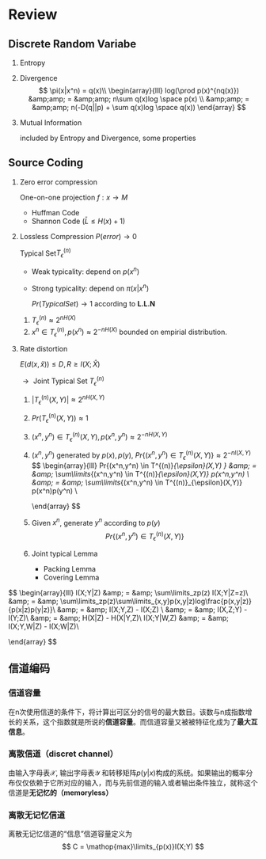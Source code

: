 # Review

## Discrete Random Variabe

1. Entropy

2. Divergence
   $$
   \pi(x|x^n) = q(x)\\
   \begin{array}{lll}
   log(\prod p(x)^{nq(x)}) &amp;amp; = &amp;amp; n\sum q(x)log \space p(x) \\
    &amp;amp; = &amp;amp; n(-D(q||p) + \sum q(x)log \space q(x))
   \end{array}
   $$

3. Mutual Information

   included by Entropy and Divergence, some properties

## Source Coding

1. Zero error compression

   One-on-one projection $f:x\rightarrow M$

   * Huffman Code
   * Shannon Code ($\bar{L} \leq H(x) + 1$)

2. Lossless Compression $P(error) \rightarrow 0$

   Typical Set$T^{(n)}_{\epsilon}$

   * Weak typicality: depend on $p(x^n)$

   * Strong typicality: depend on $\pi(x|x^n)$

     $Pr(TypicalSet) \rightarrow 1$ according to **L.L.N**

   1. $T^{(n)}_{\epsilon} \approx 2^{nH(X)}$
   2. $x^n \in T^{(n)}_{\epsilon}, p(x^n) \approx 2^{-nH(X)}$ bounded on empirial distribution.

3. Rate distortion

   $E(d(x,\hat{x})) \leq D, R \geq I(X;\hat{X})$

   $\rightarrow​$ Joint Typical Set $T^{(n)}_{\epsilon}​$

   1. $|T^{(n)}_{\epsilon}(X,Y)| \approx 2^{nH(X,Y)}​$

   2. $Pr(T^{(n)}_{\epsilon}(X,Y)) \approx 1​$

   3. $(x^n,y^n) \in T^{(n)}_{\epsilon}(X,Y), p(x^n,y^n) \approx 2^{-nH(X,Y)}$

   4. $(x^n,y^n)$ generated by $p(x),p(y)$, $Pr\{(x^n,y^n) \in T^{(n)}_{\epsilon}(X,Y) \} \approx 2^{-nI(X,Y)}$
      $$
      \begin{array}{lll}
      Pr\{(x^n,y^n) \in T^{(n)}_{\epsilon}(X,Y) \} &amp;amp; = &amp;amp; \sum\limits_{(x^n,y^n) \in T^{(n)}_{\epsilon}(X,Y)} p(x^n,y^n) \\
       &amp;amp; = &amp;amp; \sum\limits_{(x^n,y^n) \in T^{(n)}_{\epsilon}(X,Y)} p(x^n)p(y^n) \\
      
      \end{array}
      $$
      

   5. Given $x^n$, generate $y^n$ according to $p(y)$
      $$
      Pr\{(x^n,y^n) \in T^{(n)}_{\epsilon}(X,Y)\}
      $$

   6. Joint typical Lemma
      * Packing Lemma
      * Covering Lemma




$$
\begin{array}{lll}
I(X;Y|Z) &amp;amp; = &amp;amp; \sum\limits_zp(z) I(X;Y|Z=z)\\
 &amp;amp; = &amp;amp; \sum\limits_zp(z)\sum\limits_{x,y}p(x,y|z)log\frac{p(x,y|z)}{p(x|z)p(y|z)}\\
 &amp;amp; = &amp;amp; I(X;Y,Z) - I(X;Z) \\
 &amp;amp; = &amp;amp; I(X,Z;Y) - I(Y;Z)\\
 &amp;amp; = &amp;amp; H(X|Z) - H(X|Y,Z)\\
 I(X;Y|W,Z) &amp;amp; = &amp;amp; I(X;Y,W|Z) - I(X;W|Z)\\
 
\end{array}
$$


## 信道编码

### 信道容量

在n次使用信道的条件下，将计算出可区分的信号的最大数目。该数与n成指数增长的关系，这个指数就是所说的**信道容量**。而信道容量又被被特征化成为了**最大互信息**。

 ### 离散信道（discret channel）

由输入字母表$\mathcal{X}$, 输出字母表$\mathcal{Y}$ 和转移矩阵$p(y|x)$构成的系统。如果输出的概率分布仅仅依赖于它所对应的输入，而与先前信道的输入或者输出条件独立，就称这个信道是**无记忆的（memoryless）**

### 离散无记忆信道

离散无记忆信道的“信息”信道容量定义为
$$
C = \mathop{max}\limits_{p(x)}I(X;Y)
$$
